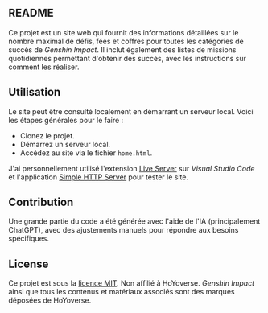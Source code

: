 ## README
Ce projet est un site web qui fournit des informations détaillées sur le nombre maximal de défis, fées et coffres pour toutes les catégories de succès de *Genshin Impact*. Il inclut également des listes de missions quotidiennes permettant d'obtenir des succès, avec les instructions sur comment les réaliser.

## Utilisation
Le site peut être consulté localement en démarrant un serveur local. Voici les étapes générales pour le faire :
- Clonez le projet.
- Démarrez un serveur local.
- Accédez au site via le fichier `home.html`.

J'ai personnellement utilisé l'extension [Live Server](https://marketplace.visualstudio.com/items?itemName=ritwickdey.LiveServer) sur *Visual Studio Code* et l'application [Simple HTTP Server](https://play.google.com/store/apps/details?id=com.phlox.simpleserver&hl=fr) pour tester le site.

## Contribution
Une grande partie du code a été générée avec l'aide de l'IA (principalement ChatGPT), avec des ajustements manuels pour répondre aux besoins spécifiques.

## License
Ce projet est sous la [licence MIT](https://github.com/nepyutsu/genshin-nepyutsu/blob/main/LICENSE).
Non affilié à HoYoverse. *Genshin Impact* ainsi que tous les contenus et matériaux associés sont des marques déposées de HoYoverse.